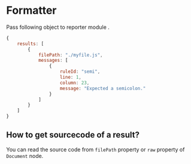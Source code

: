 # Formatter

Pass following object to reporter module .

```js
{
    results: [
        {
            filePath: "./myfile.js",
            messages: [
                {
                    ruleId: "semi",
                    line: 1,
                    column: 23,
                    message: "Expected a semicolon."
                }
            ]
        }
    ]
}
```

## How to get sourcecode of a result?

You can read the source code from `filePath` property or `raw` property of `Document` node.